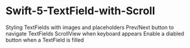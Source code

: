# Swift-5-TextField-with-Scroll

Styling TextFields with images and placeholders
Prev/Next button to navigate TextFields
ScrollView when keyboard appears
Enable a diabled button when a TextField is filled
